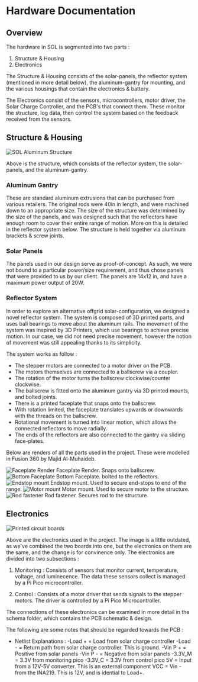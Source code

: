 
# Hardware Documentation
## Overview
The hardware in SOL is segmented into two parts :
1. Structure & Housing
2. Electronics

The Structure & Housing consists of the solar-panels, the reflector system (mentioned in more detail below), the aluminum-gantry for mounting, and the various housings that contain the electronics & battery. 

The Electronics consist of the sensors, microcontrollers, motor driver, the Solar Charge Controller, and the PCB's that connect them. These monitor the structure, log data, then control the system based on the feedback received from the sensors.

## Structure & Housing
![SOL Aluminum Structure](./images/struct.jpeg)

Above is the structure, which consists of the reflector system, the solar-panels, and the aluminum-gantry. 

### Aluminum Gantry
These are standard aluminum extrusions that can be purchased from various retailers. The original rods were 40in in length, and were machined down to an appropriate size. The size of the structure was determined by the size of the panels, and was designed such that the reflectors have enough room to cover their entire range of motion. More on this is detailed in the reflector system below. The structure is held together via aluminum brackets & screw joints.

### Solar Panels
The panels used in our design serve as proof-of-concept. As such, we were not bound to a particular power/size requirement, and thus chose panels that were provided to us by our client. The panels are 14x12 in, and have a maximum power output of 20W. 

### Reflector System
In order to explore an alternative offgrid solar-configuration, we designed a novel reflector system. The system is composed of 3D printed parts, and uses ball bearings to move about the aluminum rails. The movement of the system was inspired by 3D Printers, which use bearings to achieve precise motion. In our case, we did not need precise movement, however the notion of movement was still appealing thanks to its simplicity.

The system works as follow : 
- The stepper motors are connected to a motor driver on the PCB. 
- The motors themselves are connected to a ballscrew via a coupler. 
- The rotation of the motor turns the ballscrew clockwise/counter clockwise.
- The ballscrew is fitted onto the aluminum gantry via 3D printed mounts, and bolted joints.
- There is a printed faceplate that snaps onto the ballscrew. 
- With rotation limited, the faceplate translates upwards or downwards with the threads on the ballscrew.
- Rotational movement is turned into linear motion, which allows the connected reflectors to move radially.
- The ends of the reflectors are also connected to the gantry via sliding face-plates.

Below are renders of all the parts used in the project. These were modelled in Fusion 360 by Majid Al-Muhaideb.

![Faceplate Render](./images/Faceplate.png)
Faceplate Render. Snaps onto ballscrew.
![Bottom Faceplate](./images/BottomPlate.png)
Bottom Faceplate. bolted to the reflectors.
![Endstop mount](./images/Endstop.png)
Endstop mount. Used to secure end-stops to end of the range.
![Motor mount](./images/MotorMount.png)
Motor mount. Used to secure motor to the structure.
![Rod fastener](./images/RodFastener.png)
Rod fastener. Secures rod to the structure.

## Electronics
![Printed circuit boards](./images/pcb.jpeg)

Above are the electronics used in the project. The image is a little outdated, as we've combined the two boards into one, but the electronics on them are the same, and the change is for convinence only. The electronics are divided into two subsections :

1. Monitoring : Consists of sensors that monitor current, temperature, voltage, and luminecence. The data these sensors collect is managed by a Pi Pico microcontroller.

2. Control : Consists of a motor driver that sends signals to the stepper motors. The driver is controlled by a Pi Pico Microcontroller.

The connections of these electronics can be examined in more detail in the schema folder, which contains the PCB schematic & design.

The following are some notes that should be regarded towards the PCB : 
- Netlist Explanations :
 -Load + = Load from solar charge controller
 -Load - = Return path from solar charge controller. This is ground.
 -Vin P + = Positive from solar panels
 -Vin P - = Negative from solar panels
 -3.3V_M = 3.3V from monitoring pico
 -3.3V_C = 3.3V from control pico
 5V = Input from a 12V-5V converter. This is an external component
 VCC = Vin -  from the INA219. This is 12V, and is idential to Load+.


